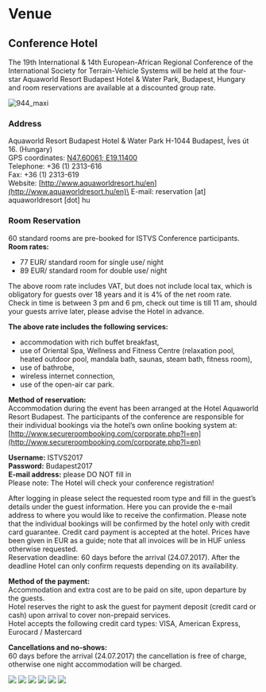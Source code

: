 # Venue

## Conference Hotel

The 19th International & 14th European-African Regional Conference of the International Society for Terrain-Vehicle Systems will be held at the four-star Aquaworld Resort Budapest Hotel & Water Park, Budapest, Hungary and room reservations are available at a discounted group rate.

![944\_maxi](http://istvs2017.hu/wp-content/uploads/2016/08/944\_maxi-300x200.jpg)

### Address

Aquaworld Resort Budapest Hotel & Water Park H-1044 Budapest, Íves út 16. (Hungary)\
GPS coordinates: [N47.60061; E19.11400](https://www.google.com/maps/place/Aquaworld+Resort+Budapest/@47.600968,19.111972,15z/data=!4m5!3m4!1s0x0:0x548a16a2efd67fe7!8m2!3d47.600968!4d19.111972)\
Telephone: +36 (1) 2313-616\
Fax: +36 (1) 2313-619\
Website: [http://www.aquaworldresort.hu/en](http://www.aquaworldresort.hu/en)\
E-mail: reservation \[at] aquaworldresort \[dot] hu

### Room Reservation

60 standard rooms are pre-booked for ISTVS Conference participants.\
**Room rates:**

* 77 EUR/ standard room for single use/ night
* 89 EUR/ standard room for double use/ night

The above room rate includes VAT, but does not include local tax, which is obligatory for guests over 18 years and it is 4% of the net room rate.\
Check in time is between 3 pm and 6 pm, check out time is till 11 am, should your guests arrive later, please advise the Hotel in advance.

**The above rate includes the following services:**

* accommodation with rich buffet breakfast,
* use of Oriental Spa, Wellness and Fitness Centre (relaxation pool, heated outdoor pool, mandala bath, saunas, steam bath, fitness room),
* use of bathrobe,
* wireless internet connection,
* use of the open-air car park.

**Method of reservation:**\
Accommodation during the event has been arranged at the Hotel Aquaworld Resort Budapest. The participants of the conference are responsible for their individual bookings via the hotel’s own online booking system at:\
[http://www.secureroombooking.com/corporate.php?l=en](http://www.secureroombooking.com/corporate.php?l=en)

**Username:** ISTVS2017\
**Password:** Budapest2017\
**E-mail address:** please DO NOT fill in\
Please note: The Hotel will check your conference registration!

After logging in please select the requested room type and fill in the guest’s details under the guest information. Here you can provide the e-mail address to where you would like to receive the confirmation. Please note that the individual bookings will be confirmed by the hotel only with credit card guarantee. Credit card payment is accepted at the hotel. Prices have been given in EUR as a guide; note that all invoices will be in HUF unless otherwise requested.\
Reservation deadline: 60 days before the arrival (24.07.2017). After the deadline Hotel can only confirm requests depending on its availability.

**Method of the payment:**\
Accommodation and extra cost are to be paid on site, upon departure by the guests.\
Hotel reserves the right to ask the guest for payment deposit (credit card or cash) upon arrival to cover non-prepaid services.\
Hotel accepts the following credit card types: VISA, American Express, Eurocard / Mastercard

**Cancellations and no-shows:**\
60 days before the arrival (24.07.2017) the cancellation is free of charge, otherwise one night accommodation will be charged.

![](http://istvs2017.hu/wp-content/uploads/2016/07/Spa18-300x200.jpg) ![](http://istvs2017.hu/wp-content/uploads/2016/07/Rooms01-300x200.jpg) ![](http://istvs2017.hu/wp-content/uploads/2016/07/Resort06-300x201.jpg) ![](http://istvs2017.hu/wp-content/uploads/2016/07/20111013-183438\_aquaworld\_logo-300x200.jpg) ![](http://istvs2017.hu/wp-content/uploads/2016/07/815\_maxi-300x200.jpg) ![](http://istvs2017.hu/wp-content/uploads/2016/07/24\_maxi-300x200.jpg)
